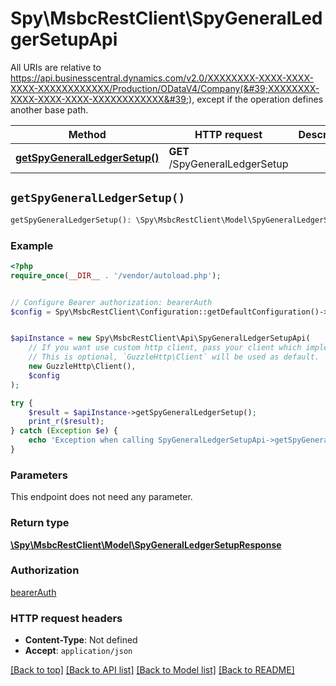 # Spy\MsbcRestClient\SpyGeneralLedgerSetupApi

All URIs are relative to https://api.businesscentral.dynamics.com/v2.0/XXXXXXXX-XXXX-XXXX-XXXX-XXXXXXXXXXXX/Production/ODataV4/Company(&#39;XXXXXXXX-XXXX-XXXX-XXXX-XXXXXXXXXXXX&#39;), except if the operation defines another base path.

| Method | HTTP request | Description |
| ------------- | ------------- | ------------- |
| [**getSpyGeneralLedgerSetup()**](SpyGeneralLedgerSetupApi.md#getSpyGeneralLedgerSetup) | **GET** /SpyGeneralLedgerSetup |  |


## `getSpyGeneralLedgerSetup()`

```php
getSpyGeneralLedgerSetup(): \Spy\MsbcRestClient\Model\SpyGeneralLedgerSetupResponse
```



### Example

```php
<?php
require_once(__DIR__ . '/vendor/autoload.php');


// Configure Bearer authorization: bearerAuth
$config = Spy\MsbcRestClient\Configuration::getDefaultConfiguration()->setAccessToken('YOUR_ACCESS_TOKEN');


$apiInstance = new Spy\MsbcRestClient\Api\SpyGeneralLedgerSetupApi(
    // If you want use custom http client, pass your client which implements `GuzzleHttp\ClientInterface`.
    // This is optional, `GuzzleHttp\Client` will be used as default.
    new GuzzleHttp\Client(),
    $config
);

try {
    $result = $apiInstance->getSpyGeneralLedgerSetup();
    print_r($result);
} catch (Exception $e) {
    echo 'Exception when calling SpyGeneralLedgerSetupApi->getSpyGeneralLedgerSetup: ', $e->getMessage(), PHP_EOL;
}
```

### Parameters

This endpoint does not need any parameter.

### Return type

[**\Spy\MsbcRestClient\Model\SpyGeneralLedgerSetupResponse**](../Model/SpyGeneralLedgerSetupResponse.md)

### Authorization

[bearerAuth](../../README.md#bearerAuth)

### HTTP request headers

- **Content-Type**: Not defined
- **Accept**: `application/json`

[[Back to top]](#) [[Back to API list]](../../README.md#endpoints)
[[Back to Model list]](../../README.md#models)
[[Back to README]](../../README.md)
